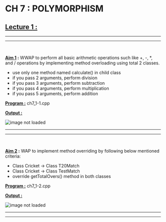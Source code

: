 CH 7 : POLYMORPHISM
=========================

## **<u>Lecture 1 :**</u>
***
*** 
<br>

**<u>Aim 1</u> :** WWAP to perform all basic arithmetic operations such
like +, -, *, and / operations by implementing method
overloading using total 2 classes.
- use only one method named calculate() in child
class
- if you pass 2 arguments, perform division
- if you pass 3 arguments, perform subtraction
- if you pass 4 arguments, perform multiplication
- if you pass 5 arguments, perform addition

**<u>Program :</u>** ch7_1-1.cpp

**<u>Output :</u>**

![image not loaded](https://github.com/SumitSojitra/Cpp_language/blob/master/ch7/lec1/images/1.png)

***
***
<br>

**<u>Aim 2</u> :** WAP to implement method overriding by following
below mentioned criteria:
- Class Cricket -> Class T20Match
- Class Cricket -> Class TestMatch
- override getTotalOvers() method in both classes

**<u>Program :</u>** ch7_1-2.cpp

**<u>Output :</u>**

![image not loaded](https://github.com/SumitSojitra/Cpp_language/blob/master/ch7/lec1/images/2.png)

***
***

